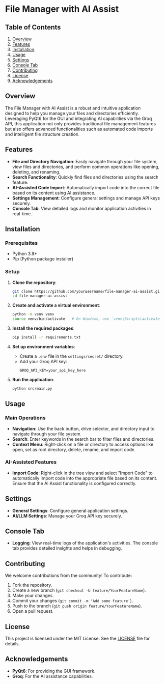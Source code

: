# File Manager with AI Assist

## Table of Contents

1. [Overview](#overview)
2. [Features](#features)
3. [Installation](#installation)
4. [Usage](#usage)
5. [Settings](#settings)
6. [Console Tab](#console-tab)
7. [Contributing](#contributing)
8. [License](#license)
9. [Acknowledgements](#acknowledgements)

## Overview

The File Manager with AI Assist is a robust and intuitive application designed to help you manage your files and directories efficiently. Leveraging PyQt6 for the GUI and integrating AI capabilities via the Groq API, this application not only provides traditional file management features but also offers advanced functionalities such as automated code imports and intelligent file structure creation.

## Features

- **File and Directory Navigation**: Easily navigate through your file system, view files and directories, and perform common operations like opening, deleting, and renaming.
- **Search Functionality**: Quickly find files and directories using the search feature.
- **AI-Assisted Code Import**: Automatically import code into the correct file based on its content using AI assistance.
- **Settings Management**: Configure general settings and manage API keys securely.
- **Console Tab**: View detailed logs and monitor application activities in real-time.

## Installation

### Prerequisites

- Python 3.8+
- Pip (Python package installer)

### Setup

1. **Clone the repository**:
   ```bash
   git clone https://github.com/yourusername/file-manager-ai-assist.git
   cd file-manager-ai-assist
   ```

2. **Create and activate a virtual environment**:
   ```bash
   python -m venv venv
   source venv/bin/activate   # On Windows, use `venv\Scripts\activate`
   ```

3. **Install the required packages**:
   ```bash
   pip install -r requirements.txt
   ```

4. **Set up environment variables**:
   - Create a `.env` file in the `settings/secret/` directory.
   - Add your Groq API key:
     ```
     GROQ_API_KEY=your_api_key_here
     ```

5. **Run the application**:
   ```bash
   python src/main.py
   ```

## Usage

### Main Operations

- **Navigation**: Use the back button, drive selector, and directory input to navigate through your file system.
- **Search**: Enter keywords in the search bar to filter files and directories.
- **Context Menu**: Right-click on a file or directory to access options like open, set as root directory, delete, rename, and import code.

### AI-Assisted Features

- **Import Code**: Right-click in the tree view and select "Import Code" to automatically import code into the appropriate file based on its content. Ensure that the AI Assist functionality is configured correctly.

## Settings

- **General Settings**: Configure general application settings.
- **AI/LLM Settings**: Manage your Groq API key securely.

## Console Tab

- **Logging**: View real-time logs of the application's activities. The console tab provides detailed insights and helps in debugging.

## Contributing

We welcome contributions from the community! To contribute:

1. Fork the repository.
2. Create a new branch (`git checkout -b feature/YourFeatureName`).
3. Make your changes.
4. Commit your changes (`git commit -m 'Add some feature'`).
5. Push to the branch (`git push origin feature/YourFeatureName`).
6. Open a pull request.

## License

This project is licensed under the MIT License. See the [LICENSE](LICENSE) file for details.

## Acknowledgements

- **PyQt6**: For providing the GUI framework.
- **Groq**: For the AI assistance capabilities.
